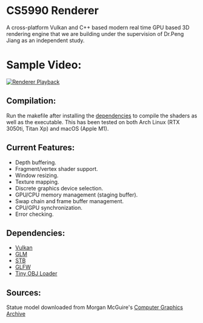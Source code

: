 # CS5990 Renderer
A cross-platform Vulkan and C++ based modern real time GPU based 3D rendering engine that we are building under the supervision of Dr.Peng Jiang as an independent study.

# Sample Video:
[![Renderer Playback](https://img.youtube.com/vi/OC2P10T2mi0/0.jpg)](https://www.youtube.com/watch?v=OC2P10T2mi0)

## Compilation:
Run the makefile after installing the [dependencies](#dependencies) to compile the shaders as well as the executable. This has been tested on both Arch Linux (RTX 3050ti, Titan Xp) and macOS (Apple M1).

## Current Features:
- Depth buffering.
- Fragment/vertex shader support.
- Window resizing.
- Texture mapping.
- Discrete graphics device selection.
- GPU/CPU memory management (staging buffer).
- Swap chain and frame buffer management.
- CPU/GPU synchronization.
- Error checking.

## Dependencies:
- [Vulkan](https://www.vulkan.org)
- [GLM](https://github.com/g-truc/glm)
- [STB](https://github.com/nothings/stb)
- [GLFW](https://www.glfw.org)
- [Tiny OBJ Loader](https://github.com/tinyobjloader/tinyobjloader)

## Sources:
Statue model downloaded from Morgan McGuire's [Computer Graphics Archive](https://casual-effects.com/data)
